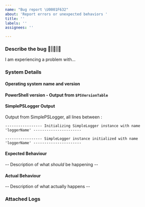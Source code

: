 ```yaml
---
name: "Bug report \U0001F632"
about: 'Report errors or unexpected behaviors '
title: ''
labels: ''
assignees: ''

---
```


### Describe the bug 🐛|🐜|🐞
I am experiencing a problem with...

### System Details 

#### Operating system name and version 
#### PowerShell version - Output from `$PSVersionTable` 


<!-- SimplePSLogger Output goes here -->
#### SimplePSLogger Output 

Output from SimplePSLogger, all lines between : 
```
----------------- Initializing SimpleLogger instance with name 'loggerName' ----------------------

----------------- SimpleLogger instance initialized with name 'loggerName' ----------------------
```


#### Expected Behaviour

-- Description of what *should* be happening --

#### Actual Behaviour

-- Description of what actually happens --

### Attached Logs
